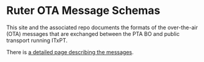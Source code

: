 # Ruter OTA Message Schemas

This site and the associated repo documents the formats of the over-the-air (OTA) messages that are exchanged between the PTA BO and public transport running ITxPT.

There is [a detailed page describing the messages](https://ruterno.github.io/ota-schemas/mqtt/index.html).
